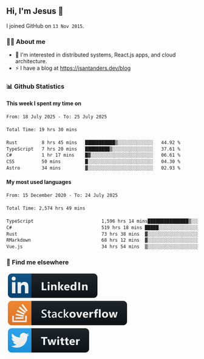 ## Hi, I'm Jesus 👋

I joined GitHub on `13 Nov 2015`.

<!-- Talking about you -->

### 👨‍💻 About me

- 👦 I'm interested in distributed systems, React.js apps, and cloud architecture.
- ⚡️ I have a blog at <https://jsantanders.dev/blog>

### 📊 Github Statistics

#### This week I spent my time on

<!--START_SECTION:weekly-->

```txt
From: 18 July 2025 - To: 25 July 2025

Total Time: 19 hrs 30 mins

Rust         8 hrs 45 mins   ███████████▒░░░░░░░░░░░░░   44.92 %
TypeScript   7 hrs 20 mins   █████████▒░░░░░░░░░░░░░░░   37.61 %
C#           1 hr 17 mins    █▓░░░░░░░░░░░░░░░░░░░░░░░   06.61 %
CSS          50 mins         █░░░░░░░░░░░░░░░░░░░░░░░░   04.30 %
Astro        34 mins         ▓░░░░░░░░░░░░░░░░░░░░░░░░   02.93 %
```

<!--END_SECTION:weekly-->

#### My most used languages

<!--START_SECTION:alltime-->

```txt
From: 15 December 2020 - To: 24 July 2025

Total Time: 2,574 hrs 49 mins

TypeScript                         1,596 hrs 14 mins███████████████▒░░░░░░░░░   61.99 %
C#                                 519 hrs 18 mins █████░░░░░░░░░░░░░░░░░░░░   20.17 %
Rust                               73 hrs 38 mins  ▓░░░░░░░░░░░░░░░░░░░░░░░░   02.86 %
RMarkdown                          68 hrs 12 mins  ▓░░░░░░░░░░░░░░░░░░░░░░░░   02.65 %
Vue.js                             34 hrs 54 mins  ▒░░░░░░░░░░░░░░░░░░░░░░░░   01.36 %
```

<!--END_SECTION:alltime-->

### 📢 Find me elsewhere

<p>
  <a target="_blank" href="https://linkedin.com/in/jsantanders">
    <img src="https://github.com/jsantanders/jsantanders/blob/master/img/linkedin.svg" alt="LinkedIn" style="vertical-align:top; margin:4px">
  </a>
  
  <a target="_blank" href="https://stackoverflow.com/users/7318331/jesus-santander">
    <img src="https://github.com/jsantanders/jsantanders/blob/master/img/stackoverflow.svg" alt="StackOverflow" style="vertical-align:top; margin:4px">
  </a>
  
  <a target="_blank" href="http://twitter.com/jsantanders">
    <img src="https://github.com/jsantanders/jsantanders/blob/master/img/twitter.svg" alt="Twitter" style="vertical-align:top; margin:4px">
  </a>
</p>
